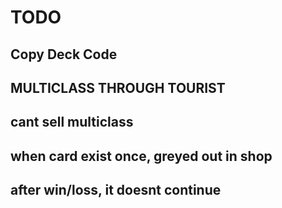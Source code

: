 # TODO

## Copy Deck Code

## MULTICLASS THROUGH TOURIST

## cant sell multiclass

## when card exist once, greyed out in shop

## after win/loss, it doesnt continue
